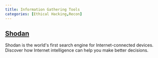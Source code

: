 ```yaml
---
title: Information Gathering Tools
categories: [Ethical Hacking,Recon]
---
```


## [Shodan](https://www.shodan.io/)

Shodan is the world's first search engine for Internet-connected devices. Discover how Internet intelligence can help you make better decisions.

